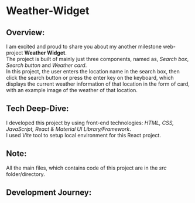 # Weather-Widget

## Overview:
I am excited and proud to share you about my another milestone web-project **Weather Widget**.<br>
The project is built of mainly just three components, named as, *Search box*, *Search button* and *Weather card*.<br>
In this project, the user enters the location name in the search box, then click the search button or press the enter key on the keyboard, which displays the current weather information of that location in the form of card, with an example image of the weather of that location.

## Tech Deep-Dive:
I developed this project by using front-end technologies: *HTML, CSS, JavaScript, React & Material UI Library/Framework*.  
I used *Vite* tool to setup local environment for this React project.

## Note:
All the main files, which contains code of this project are in the *src* folder/directory.

## Development Journey:
 
